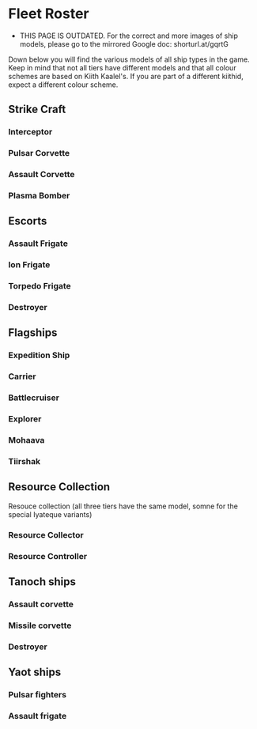 # Fleet Roster

- THIS PAGE IS OUTDATED. For the correct and more images of ship models, please go to the mirrored Google doc: shorturl.at/gqrtG

Down below you will find the various models of all ship types in the game. Keep in mind that not all tiers have different models and that all colour schemes are based on Kiith Kaalel's. If you are part of a different kiithid, expect a different colour scheme.


## Strike Craft

### Interceptor

### Pulsar Corvette

### Assault Corvette

### Plasma Bomber

## Escorts

### Assault Frigate

### Ion Frigate

### Torpedo Frigate

### Destroyer

## Flagships

### Expedition Ship

### Carrier

### Battlecruiser

### Explorer

### Mohaava

### Tiirshak

## Resource Collection
Resouce collection (all three tiers have the same model, somne for the special Iyateque variants)

### Resource Collector

### Resource Controller

## Tanoch ships

### Assault corvette

### Missile corvette

### Destroyer

## Yaot ships							

### Pulsar fighters

### Assault frigate

